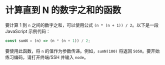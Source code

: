 # 计算直到 N 的数字之和的函数

要计算 1 到 `n` 之间的数字之和，可以使用公式 `(n * (n + 1)) / 2`。以下是一段 JavaScript 示例代码：

```js
const sumN = (n) => (n * (n + 1)) / 2;
```

要使用此函数，将 `n` 的值作为参数传递。例如，`sumN(100)` 将返回 `5050`。要开始练习编码，请打开终端/SSH 并输入 `node`。
